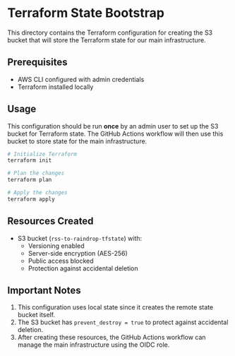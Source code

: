 # Terraform State Bootstrap

This directory contains the Terraform configuration for creating the S3 bucket that will store the Terraform state for our main infrastructure.

## Prerequisites

- AWS CLI configured with admin credentials
- Terraform installed locally

## Usage

This configuration should be run **once** by an admin user to set up the S3 bucket for Terraform state. The GitHub Actions workflow will then use this bucket to store state for the main infrastructure.

```bash
# Initialize Terraform
terraform init

# Plan the changes
terraform plan

# Apply the changes
terraform apply
```

## Resources Created

- S3 bucket (`rss-to-raindrop-tfstate`) with:
  - Versioning enabled
  - Server-side encryption (AES-256)
  - Public access blocked
  - Protection against accidental deletion

## Important Notes

1. This configuration uses local state since it creates the remote state bucket itself.
2. The S3 bucket has `prevent_destroy = true` to protect against accidental deletion.
3. After creating these resources, the GitHub Actions workflow can manage the main infrastructure using the OIDC role.
